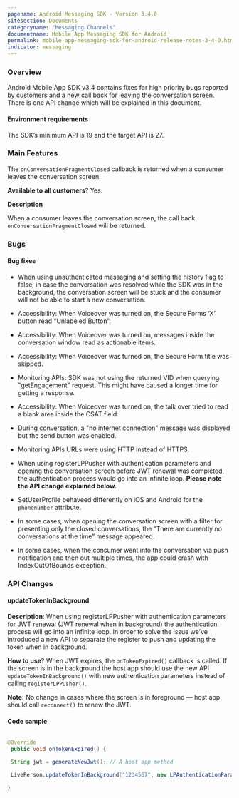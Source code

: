 ```yaml
---
pagename: Android Messaging SDK - Version 3.4.0
sitesection: Documents
categoryname: "Messaging Channels"
documentname: Mobile App Messaging SDK for Android
permalink: mobile-app-messaging-sdk-for-android-release-notes-3-4-0.html
indicator: messaging
---
```


### Overview

Android Mobile App SDK v3.4 contains fixes for high priority bugs reported by customers and a new call back for leaving the conversation screen. There is one API change which will be explained in this document.

#### Environment requirements

The SDK’s minimum API is 19 and the target API is 27.

### Main Features

The `onConversationFragmentClosed` callback is returned when a consumer leaves the conversation screen.

**Available to all customers**? Yes.

**Description**

When a consumer leaves the conversation screen, the call back `onConversationFragmentClosed` will be returned.

### Bugs

#### Bug fixes

* When using unauthenticated messaging and setting the history flag to false, in case the conversation was resolved while the SDK was in the background, the conversation screen will be stuck and the consumer will not be able to start a new conversation.

* Accessibility: When Voiceover was turned on, the Secure Forms ‘X’ button read “Unlabeled Button”.

* Accessibility: When Voiceover was turned on, messages inside the conversation window read as actionable items.

* Accessibility: When Voiceover was turned on, the Secure Form title was skipped.

* Monitoring APIs: SDK was not using the returned VID when querying "getEngagement" request. This might have caused a longer time for getting a response.

* Accessibility: When Voiceover was turned on, the talk over tried to read a blank area inside the CSAT field.

* During conversation, a "no internet connection" message was displayed but the send button was enabled.

* Monitoring APIs URLs were using HTTP instead of HTTPS.

* When using registerLPPusher with authentication parameters and opening the conversation screen before JWT renewal was completed, the authentication process would go into an infinite loop. **Please note the API change explained below**.

* SetUserProfile behaveed differently on iOS and Android for the `phonenumber` attribute.

* In some cases, when opening the conversation screen with a filter for presenting only the closed conversations, the “There are currently no conversations at the time” message appeared.

* In some cases, when the consumer went into the conversation via push notification and then out multiple times, the app could crash with IndexOutOfBounds exception.

### API Changes

#### updateTokenInBackground

**Description**: When using registerLPPusher with authentication parameters for JWT renewal (JWT renewal when in background) the authentication process will go into an infinite loop. In order to solve the issue we’ve introduced a new API to separate the register to push and updating the token when in background.

**How to use**? When JWT expires, the `onTokenExpired()` callback is called. If the screen is in the background the host app should use the new API `updateTokenInBackground()` with new authentication parameters instead of calling r`egisterLPPusher()`.

**Note:** No change in cases where the screen is in foreground — host app should call `reconnect()` to renew the JWT.

#### Code sample

```java

@Override
 public void onTokenExpired() {

 String jwt = generateNewJwt(); // A host app method

 LivePerson.updateTokenInBackground("1234567", new LPAuthenticationParams().setAuthKey(jwt));

}
```
